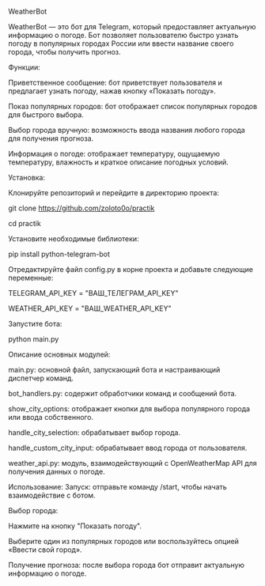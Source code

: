 WeatherBot

WeatherBot — это бот для Telegram, который предоставляет актуальную информацию о погоде. Бот позволяет пользователю быстро узнать погоду в популярных городах России или ввести название своего города, чтобы получить прогноз.

Функции:

Приветственное сообщение: бот приветствует пользователя и предлагает узнать погоду, нажав кнопку «Показать погоду».

Показ популярных городов: бот отображает список популярных городов для быстрого выбора.

Выбор города вручную: возможность ввода названия любого города для получения прогноза.

Информация о погоде: отображает температуру, ощущаемую температуру, влажность и краткое описание погодных условий.

Установка:

Клонируйте репозиторий и перейдите в директорию проекта:

git clone https://github.com/zoloto0o/practik

cd practik

Установите необходимые библиотеки:

pip install python-telegram-bot

Отредактируйте файл config.py в корне проекта и добавьте следующие переменные:

TELEGRAM_API_KEY = "ВАШ_ТЕЛЕГРАМ_API_KEY"

WEATHER_API_KEY = "ВАШ_WEATHER_API_KEY"

Запустите бота:

python main.py

Описание основных модулей:

main.py: основной файл, запускающий бота и настраивающий диспетчер команд.

bot_handlers.py: содержит обработчики команд и сообщений бота.

show_city_options: отображает кнопки для выбора популярного города или ввода собственного.

handle_city_selection: обрабатывает выбор города.

handle_custom_city_input: обрабатывает ввод города от пользователя.

weather_api.py: модуль, взаимодействующий с OpenWeatherMap API для получения данных о погоде.

Использование:
Запуск: отправьте команду /start, чтобы начать взаимодействие с ботом.

Выбор города:

Нажмите на кнопку "Показать погоду".

Выберите один из популярных городов или воспользуйтесь опцией «Ввести свой город».

Получение прогноза: после выбора города бот отправит актуальную информацию о погоде.